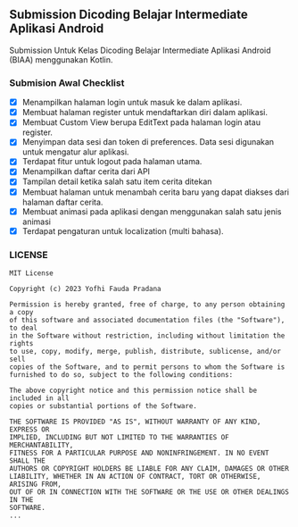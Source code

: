 ## Submission Dicoding Belajar Intermediate Aplikasi Android
Submission Untuk Kelas Dicoding Belajar Intermediate Aplikasi Android (BIAA) menggunakan Kotlin.

### Submision Awal Checklist

- [x] Menampilkan halaman login untuk masuk ke dalam aplikasi.
- [x] Membuat halaman register untuk mendaftarkan diri dalam aplikasi.
- [x] Membuat Custom View berupa EditText pada halaman login atau register.
- [x] Menyimpan data sesi dan token di preferences. Data sesi digunakan untuk mengatur alur aplikasi.
- [x] Terdapat fitur untuk logout pada halaman utama.
- [x] Menampilkan daftar cerita dari API
- [x] Tampilan detail ketika salah satu item cerita ditekan
- [x] Membuat halaman untuk menambah cerita baru yang dapat diakses dari halaman daftar cerita.
- [x] Membuat animasi pada aplikasi dengan menggunakan salah satu jenis animasi
- [x] Terdapat pengaturan untuk localization (multi bahasa).

### LICENSE
```plaintext
MIT License

Copyright (c) 2023 Yofhi Fauda Pradana

Permission is hereby granted, free of charge, to any person obtaining a copy
of this software and associated documentation files (the "Software"), to deal
in the Software without restriction, including without limitation the rights
to use, copy, modify, merge, publish, distribute, sublicense, and/or sell
copies of the Software, and to permit persons to whom the Software is
furnished to do so, subject to the following conditions:

The above copyright notice and this permission notice shall be included in all
copies or substantial portions of the Software.

THE SOFTWARE IS PROVIDED "AS IS", WITHOUT WARRANTY OF ANY KIND, EXPRESS OR
IMPLIED, INCLUDING BUT NOT LIMITED TO THE WARRANTIES OF MERCHANTABILITY,
FITNESS FOR A PARTICULAR PURPOSE AND NONINFRINGEMENT. IN NO EVENT SHALL THE
AUTHORS OR COPYRIGHT HOLDERS BE LIABLE FOR ANY CLAIM, DAMAGES OR OTHER
LIABILITY, WHETHER IN AN ACTION OF CONTRACT, TORT OR OTHERWISE, ARISING FROM,
OUT OF OR IN CONNECTION WITH THE SOFTWARE OR THE USE OR OTHER DEALINGS IN THE
SOFTWARE.
...
```

